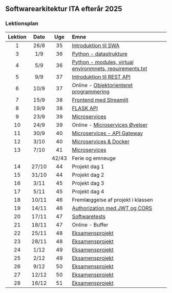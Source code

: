 ## Softwarearkitektur ITA efterår 2025

### Lektionsplan


| Lektion |   Dato   |  Uge  | Emne                                                                                               |
|:-------:|:--------:|:-----:|:---------------------------------------------------------------------------------------------------|
|    1    |   26/8   |  35   | [Introduktion til SWA](materialer/intro1/py_intro_1.md)                                           |
|    3    |   1/9    |  36   | [Python - datastrukture](materialer/intro2/py_intro_2.md)                                         |
|    4    |   5/9    |  36   | [Python - modules, virtual environmnets, requirements.txt](materialer/intro3/py_intro_3.md)      |
|    5    |   9/9    |  37   | [Introduktion til REST API](materialer/restapi1/introduktion_til_rest_api.md)                     |
|    6    |  10/9    |  37   | Online - [Objektorienteret programmering](materialer/oop1/oop_1.md)                                |
|    7    |  15/9    |  38   | [Frontend med Streamlit](materialer/frontend/frontend.md)                                         |
|    8    |  19/9    |  38   | [FLASK API](materialer/restapi2/flask.md)                                                         |
|    9    |  23/9    |  39   | [Microservices](materialer/microservices1/microservices_1.md)                         |
|   10    |  24/9    |  39   | Online - [Microservices Øvelser](materialer/microservices_ex/microservices_ex.md)                     |
|   11    |  30/9    |  40   | [Microservices - API Gateway](materialer/microservice2/microservices_2.md)                                   |
|   12    |  3/10    |  40   | [Microservices & Docker](materialer/microservice2/microservices_2.md)                                    |
|   13    |  7/10    |  41   | [Microservices]()           |
|         |          | 42/43 | Ferie og emneuge                                                                                  |
|   14    |  27/10   |  44   | Projekt dag 1                                                                                      |
|   15    |  31/10   |  44   | Projekt dag 2                                                                                      |
|   16    |  3/11    |  45   | Projekt dag 3                                                                                      |
|   17    |  5/11    |  45   | Projekt dag 4                                                            |
|   18    |  10/11   |  46   | Fremlæggelse af projekt i klassen                                                 |
|   19    |  14/11   |  46   | [Authorization med JWT og CORS](lessons/ses10.md)                                                   |
|   20    |  17/11   |  47   | [Softwaretests](materialer/tests1/testing_1.md)                                                  |
|   21    |  18/11   |  47   | Online - Buffer                                                          |
|   22    |  25/11   |  48   | [Eksamensprojekt](lessons/ses10.md)                                                               |
|   23    |  28/11   |  48   | [Eksamensprojekt](lessons/ses10.md)                                                               |
|   24    |  1/12    |  49   | [Eksamensprojekt](lessons/ses10.md)                                                               |
|   25    |  2/12    |  49   | [Eksamensprojekt](lessons/ses10.md)                                                               |
|   26    |  9/12    |  50   | [Eksamensprojekt](lessons/ses10.md)                                                               |
|   27    |  12/12   |  50   | [Eksamensprojekt](lessons/ses10.md)                                                               |
|   28    |  16/12   |  51   | [Eksamensprojekt](lessons/ses10.md)                                                               |



<!--

[RAG arkitektur og vector databaser (Retrieve)](materialer/rag1/rag1.md) 
[RAG arkitektur - Augment & Generate](materialer/rag2/rag2.md)

|    2    |   27/8   |  35   | AFLYST                                                                                          |

## Om faget
* [Læs mere om faget her](formalia/about_this_elective.md)


* [Requests module analyse](materialer/requests_module/requests.md)
* [Linux OS](materialer/docker1/docker_1.md) 
* [Docker](materialer/docker2/docker_2.md) 
* [Docker Volumes, Docker Compose, environment variables](materialer/docker3/docker_3.md)
-->
